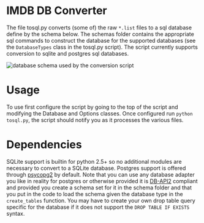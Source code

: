 # IMDB DB Converter
The file tosql.py converts (some of) the raw `*.list` files to a sql database 
define by the schema below. The schemas folder contains the appropriate 
sql commands to construct the database for the supported databases (see
the `DatabaseTypes` class in the tosql.py script). The script currently 
supports conversion to sqlite and postgres sql databases.

![database schema used by the conversion script](https://github.com/ameerkat/imdb-to-sql/raw/master/db_schema.png)

# Usage
To use first configure the script by going to the top of the script and modifying
the Database and Options classes. Once configured run `python tosql.py`, the
script should notify you as it processes the various files.

# Dependencies
SQLite support is builtin for python 2.5+ so no additional modules are necessary
to convert to a SQLite database. Postgres support is offered through [psycopg2](http://initd.org/psycopg/)
by default. Note that you can use any database adapter you like in reality
for postgres or otherwise provided it is [DB-API2](http://www.python.org/dev/peps/pep-0249/)
compliant and provided you create a schema set for it in the schema folder and
that you put in the code to load the schema given the database type in the
`create_tables` function. You may have to create your own drop table query
specific for the database if it does not support the `DROP TABLE IF EXISTS`
syntax.

